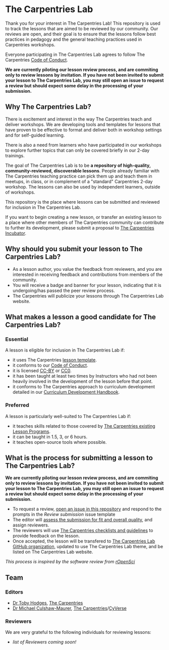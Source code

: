# The Carpentries Lab

Thank you for your interest in The Carpentries Lab! This repository is used to track the lessons that are aimed to be reviewed by our
community. Our reviews are open, and their goal is to ensure that the lessons follow best practices in pedagogy and the general teaching practices
used in Carpentries workshops.

Everyone participating in The Carpentries Lab agrees to follow The Carpentries [Code of Conduct][coc].

**We are currently piloting our lesson review process, and are commiting only to review lessons by invitation. If you have not been invited to submit your lesson to The Carpentries Lab, you may still open an issue to request a review but should expect some delay in the processing of your submission.**

## Why The Carpentries Lab?

There is excitement and interest in the way The Carpentries teach and deliver workshops. We are developing tools and templates for lessons that have proven to be effective to format and deliver both in workshop settings and for self-guided learning.

There is also a need from learners who have participated in our workshops to explore further topics that can only be covered briefly in our 2-day trainings.

The goal of The Carpentries Lab is to be **a repository of high-quality, community-reviewed, discoverable lessons**. People already familiar with The Carpentries teaching practice can pick them up and teach them in meetups, in class, or in complement of a "standard" Carpentries 2-day workshop. The lessons can also be used by independent learners, outside of workshops.

This repository is the place where lessons can be submitted and reviewed for inclusion in The Carpentries Lab.

If you want to begin creating a new lesson, or transfer
an existing lesson to a place where other members of The Carpentries
community can contribute to further its development,
please submit a proposal to [The Carpentries Incubator][carpentries-incubator].

## Why should you submit your lesson to The Carpentries Lab?

* As a lesson author, you value the feedback from reviewers, and you are
  interested in receiving feedback and contributions from members of the
  community.
* You will receive a badge and banner for your lesson, indicating that
  it is undergoing/has passed the peer review process.
* The Carpentries will publicize your lessons through The Carpentries Lab
  website.

## What makes a lesson a good candidate for The Carpentries Lab?

### Essential

A lesson is eligible for inclusion in The Carpentries Lab if:

* it uses The Carpentries [lesson template][lesson-template].
* it conforms to our [Code of Conduct][coc].
* it is licensed [CC-BY][cc-by-human] or [CC0][cc0-human].
* it has been taught at least two times by Instructors who had not been heavily involved in the development of the lesson before that point.
* it conforms to The Carpentries approach to curriculum development detailed in our [Curriculum Development Handbook][cdh].

### Preferred

A lesson is particularly well-suited to The Carpentries Lab if:

* it teaches skills related to those covered by [The Carpentries existing Lesson Programs][lesson-programs].
* it can be taught in 1.5, 3, or 6 hours.
* it teaches open-source tools where possible.

## What is the process for submitting a lesson to The Carpentries Lab?

**We are currently piloting our lesson review process, and are commiting only to review lessons by invitation. If you have not been invited to submit your lesson to The Carpentries Lab, you may still open an issue to request a review but should expect some delay in the processing of your submission.**

* To request a review, [open an issue in this repository][new-issue] and respond to the prompts in the _Review submission_  issue template
* The editor will [assess the submission for fit and overall quality][editor-guide], and assign reviewers.
* The reviewers will use [The Carpentries checklists and guidelines][reviewer-guide] to provide feedback on the lesson.
* Once accepted, the lesson will be transfered to [The Carpentries Lab GitHub organization][lab-gh-org], updated to use The Carpentries Lab theme, and be listed on The Carpentries Lab website.

_This process is inspired by the software review from [rOpenSci][ropensci]_

## Team

### Editors

- [Dr Toby Hodges][toby], [The Carpentries][carpentries]
- [Dr Michael Culshaw-Maurer][michael], [The Carpentries][carpentries]/[CyVerse][cyverse]

### Reviewers

We are very grateful to the following individuals for reviewing lessons:

- _list of Reviewers coming soon!_



[carpentries]: https://carpentries.org/
[carpentries-incubator]: https://github.com/carpentries-incubator/proposals/blob/master/README.md
[cc0-human]: https://creativecommons.org/publicdomain/zero/1.0/
[cc-by-human]: https://creativecommons.org/licenses/by/4.0/
[cdh]: https://cdh.carpentries.org/
[coc]: https://docs.carpentries.org/topic_folders/policies/code-of-conduct.html#code-of-conduct-summary-view
[cyverse]: https://www.cyverse.org/
[editor-guide]: https://github.com/carpentries-lab/reviews/blob/main/docs/editor_guide.md
[lab-gh-org]: https://github.com/carpentries-lab/
[lesson-programs]: https://carpentries.org/workshops-curricula/
[lesson-template]: https://github.com/carpentries/styles
[michael]: https://github.com/MCMaurer
[new-issue]: https://github.com/carpentries-lab/reviews/issues/new?assignees=&labels=new-submission&template=submission.md&title=%5BREV%5D%3A+
[reviewer-guide]: https://github.com/carpentries-lab/reviews/blob/main/docs/reviewer_guide.md
[ropensci]: https://ropensci.org/
[toby]: https://github.com/tobyhodges

